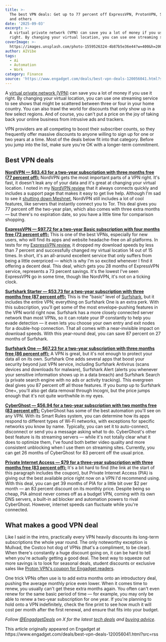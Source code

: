 ```yaml
---
title: >-
  The best VPN deals: Get up to 77 percent off ExpressVPN, ProtonVPN, Surfshark
  and others
date: '2025-09-03'
excerpt: >-
  A virtual private network (VPN) can save you a lot of money if you use it
  right. By changing your virtual location, you can use one streaming service...
coverImage: >-
  https://images.unsplash.com/photo-1559526324-4b87b5e36e44?w=400&h=200&fit=crop&auto=format
author: AIVibe
tags:
  - Ai
  - Automation
  - Work
category: Finance
source: 'https://www.engadget.com/deals/best-vpn-deals-120056041.html?src=rss'
---
```

<p>A <a data-i13n="cpos:1;pos:1" href="https://www.engadget.com/cybersecurity/vpn/best-vpn-130004396.html">virtual private network (VPN)</a> can save you a lot of money if you use it right. By changing your virtual location, you can use one streaming service to see shows that might be scattered between three or four in your home country. You can also trawl the world for discounts that only show up in a few select regions. And of course, you can't put a price on the joy of taking back your online business from intrusive ads and trackers.</p> 
<p>VPN providers are all competing to boost their subscriber counts, so they frequently offer massive discounts to anyone willing to sign up for one or two years at a time. Most of the deals below fit into that category. Before you jump into the list, make sure you're OK with a longer-term commitment.</p> <span id="end-legacy-contents"></span> 
<h2 id="jump-link-best-vpn-deals"><strong>Best VPN deals</strong></h2> 
<p> <core-commerce id="96ac5765cf384f3bbb95c5bf40b9a658" data-type="product-list" data-original-url="https://protonvpn.com/l/vpn-home-plans-offer-66"></core-commerce></p> 
<p><a data-i13n="elm:affiliate_link;sellerN:NordVPN;elmt:;cpos:2;pos:1" href="https://shopping.yahoo.com/rdlw?merchantId=c52a3d27-2d9a-44d8-8cf2-6f6387b122a0&amp;siteId=us-engadget&amp;pageId=1p-autolink&amp;contentUuid=3820f07f-0c5e-4a96-baba-d6d9ea0510c3&amp;featureId=text-link&amp;merchantName=NordVPN&amp;linkText=NordVPN+%E2%80%94+%2483.43+for+a+two-year+subscription+with+three+months+free+%2877+percent+off%29%3A&amp;custData=eyJzb3VyY2VOYW1lIjoiV2ViLURlc2t0b3AtVmVyaXpvbiIsImxhbmRpbmdVcmwiOiJodHRwczovL25vcmR2cG4uY29tL3NwZWNpYWwvIiwiY29udGVudFV1aWQiOiIzODIwZjA3Zi0wYzVlLTRhOTYtYmFiYS1kNmQ5ZWEwNTEwYzMiLCJvcmlnaW5hbFVybCI6Imh0dHBzOi8vbm9yZHZwbi5jb20vc3BlY2lhbC8ifQ&amp;signature=AQAAAdOT-QW4mYUKKaZHKPgEaTgjP68Gxzw0j_z_9YlV2rsv&amp;gcReferrer=https%3A%2F%2Fnordvpn.com%2Fspecial%2F" class="rapid-with-clickid" data-original-link="https://nordvpn.com/special/"><strong>NordVPN — $83.43 for a two-year subscription with three months free (77 percent off):</strong></a> NordVPN gets the most important parts of a VPN right. It's fast, it doesn't leak any of your data and it's great at changing your virtual location. I noted in my <a data-i13n="cpos:3;pos:1" href="https://www.engadget.com/cybersecurity/vpn/nordvpn-review-2025-innovative-features-a-few-missteps-163000578.html">NordVPN review</a> that it always connects quickly and includes a support page that makes it easy to get live help. Although I'm sad to see it <a data-i13n="cpos:4;pos:1" href="https://www.engadget.com/cybersecurity/vpn/nordvpn-will-discontinue-meshnet-on-december-1-175538284.html">shutting down Meshnet</a>, NordVPN still includes a lot of cool features, like servers that instantly connect you to Tor. This deal gives you 77 percent off the two-year plan, which also comes with three extra months — but there's no expiration date, so you have a little time for comparison shopping.</p> 
<p><a data-i13n="elm:affiliate_link;sellerN:ExpressVPN;elmt:;cpos:5;pos:1" href="https://shopping.yahoo.com/rdlw?merchantId=4255ebf1-6185-403e-9be2-91ab47ad1ac3&amp;siteId=us-engadget&amp;pageId=1p-autolink&amp;contentUuid=3820f07f-0c5e-4a96-baba-d6d9ea0510c3&amp;featureId=text-link&amp;merchantName=ExpressVPN&amp;linkText=ExpressVPN+%E2%80%94+%2497.72+for+a+two-year+Basic+subscription+with+four+months+free+%2873+percent+off%29%3A&amp;custData=eyJzb3VyY2VOYW1lIjoiV2ViLURlc2t0b3AtVmVyaXpvbiIsImxhbmRpbmdVcmwiOiJodHRwczovL3d3dy5leHByZXNzdnBuLmNvbS90b3Avc3BlY2lhbC1kZWFsL29mZmVyIiwiY29udGVudFV1aWQiOiIzODIwZjA3Zi0wYzVlLTRhOTYtYmFiYS1kNmQ5ZWEwNTEwYzMiLCJvcmlnaW5hbFVybCI6Imh0dHBzOi8vd3d3LmV4cHJlc3N2cG4uY29tL3RvcC9zcGVjaWFsLWRlYWwvb2ZmZXIifQ&amp;signature=AQAAAdvyvaCYKEPEDRaiHSVqiB_O8xJWLFXjCV92TS8ZM1Yw&amp;gcReferrer=https%3A%2F%2Fwww.expressvpn.com%2Ftop%2Fspecial-deal%2Foffer" class="rapid-with-clickid" data-original-link="https://www.expressvpn.com/top/special-deal/offer"><strong>ExpressVPN — $97.72 for a two-year Basic subscription with four months free (73 percent off):</strong></a> This is one of the best VPNs, especially for new users, who will find its apps and website headache-free on all platforms. In tests for my <a data-i13n="cpos:6;pos:1" href="https://www.engadget.com/vpn-review-expressvpn-2023-gaming-streaming-160052492.html">ExpressVPN review</a>, it dropped my download speeds by less than 7 percent and successfully changed my virtual location 14 out of 15 times. In short, it's an all-around excellent service that only suffers from being a little overpriced — which is why I'm so excited whenever I find it offering a decent deal. This deal, which gets you 28 months of ExpressVPN service, represents a 73 percent savings. It's the lowest I've seen ExpressVPN go in some time, though like NordVPN, it's not on a ticking clock.</p> 
<p><a data-i13n="elm:affiliate_link;sellerN:surfshark;elmt:;cpos:7;pos:1" href="https://shopping.yahoo.com/rdlw?merchantId=6119f7ca-bf13-40ba-b3f6-2a335a8890f6&amp;siteId=us-engadget&amp;pageId=1p-autolink&amp;contentUuid=3820f07f-0c5e-4a96-baba-d6d9ea0510c3&amp;featureId=text-link&amp;merchantName=surfshark&amp;linkText=Surfshark+Starter+%E2%80%94+%2453.73+for+a+two-year+subscription+with+three+months+free+%2887+percent+off%29%3A&amp;custData=eyJzb3VyY2VOYW1lIjoiV2ViLURlc2t0b3AtVmVyaXpvbiIsImxhbmRpbmdVcmwiOiJodHRwczovL3N1cmZzaGFyay5jb20vcHJpY2luZyIsImNvbnRlbnRVdWlkIjoiMzgyMGYwN2YtMGM1ZS00YTk2LWJhYmEtZDZkOWVhMDUxMGMzIiwib3JpZ2luYWxVcmwiOiJodHRwczovL3N1cmZzaGFyay5jb20vcHJpY2luZyJ9&amp;signature=AQAAAdH2FAIDIVtPS_0cqGWMA7QRjWMeFVrXRjSMMEO0fqYM&amp;gcReferrer=https%3A%2F%2Fsurfshark.com%2Fpricing" class="rapid-with-clickid" data-original-link="https://surfshark.com/pricing"><strong>Surfshark Starter — $53.73 for a two-year subscription with three months free (87 percent off):</strong></a> This is the "basic" level of <a data-i13n="cpos:8;pos:1" href="https://www.engadget.com/cybersecurity/vpn/surfshark-vpn-review-a-fast-vpn-for-casual-users-170022675.html">Surfshark</a>, but it includes the entire VPN; everything on Surfshark One is an extra perk. With this subscription, you'll get some of the most envelope-pushing features in the VPN world right now. Surfshark has a more closely connected server network than most VPNs, so it can rotate your IP constantly to help you evade detection — it even lets you choose your own entry and exit nodes for a double-hop connection. That all comes with a near-invisible impact on download speeds. With this year-round deal, you can save 87 percent on 27 months of Surfshark.</p> 
<p><a data-i13n="elm:affiliate_link;sellerN:surfshark;elmt:;cpos:9;pos:1" href="https://shopping.yahoo.com/rdlw?merchantId=6119f7ca-bf13-40ba-b3f6-2a335a8890f6&amp;siteId=us-engadget&amp;pageId=1p-autolink&amp;contentUuid=3820f07f-0c5e-4a96-baba-d6d9ea0510c3&amp;featureId=text-link&amp;merchantName=surfshark&amp;linkText=Surfshark+One+%E2%80%94+%2467.23+for+a+two-year+subscription+with+three+months+free+%2886+percent+off%29%3A&amp;custData=eyJzb3VyY2VOYW1lIjoiV2ViLURlc2t0b3AtVmVyaXpvbiIsImxhbmRpbmdVcmwiOiJodHRwczovL3N1cmZzaGFyay5jb20vcHJpY2luZyIsImNvbnRlbnRVdWlkIjoiMzgyMGYwN2YtMGM1ZS00YTk2LWJhYmEtZDZkOWVhMDUxMGMzIiwib3JpZ2luYWxVcmwiOiJodHRwczovL3N1cmZzaGFyay5jb20vcHJpY2luZyJ9&amp;signature=AQAAAdH2FAIDIVtPS_0cqGWMA7QRjWMeFVrXRjSMMEO0fqYM&amp;gcReferrer=https%3A%2F%2Fsurfshark.com%2Fpricing" class="rapid-with-clickid" data-original-link="https://surfshark.com/pricing"><strong>Surfshark One — $67.23 for a two-year subscription with three months free (86 percent off):</strong></a> A VPN is great, but it's not enough to protect your data all on its own. Surfshark One adds several apps that boost your security beyond just VPN service, including Surfshark Antivirus (scans devices and downloads for malware), Surfshark Alert (alerts you whenever your sensitive information shows up in a data breach) and Surfshark Search (a private search engine with no ads or activity tracking). This evergreen deal gives you 87 percent off all those features. If you bump up to Surfshark One+, you'll also get data removal through Incogni, but the price jumps enough that it's not quite worthwhile in my eyes.</p> 
<p><a data-i13n="elm:affiliate_link;sellerN:CyberGhost;elmt:;cpos:10;pos:1" href="https://shopping.yahoo.com/rdlw?merchantId=9fd99815-3196-46cf-9b6f-707caf84c282&amp;siteId=us-engadget&amp;pageId=1p-autolink&amp;contentUuid=3820f07f-0c5e-4a96-baba-d6d9ea0510c3&amp;featureId=text-link&amp;merchantName=CyberGhost&amp;linkText=CyberGhost+%E2%80%94+%2456.94+for+a+two-year+subscription+with+two+months+free+%2883+percent+off%29%3A&amp;custData=eyJzb3VyY2VOYW1lIjoiV2ViLURlc2t0b3AtVmVyaXpvbiIsImxhbmRpbmdVcmwiOiJodHRwczovL3d3dy5jeWJlcmdob3N0dnBuLmNvbS9idXkvY3liZXJnaG9zdC12cG4tMyIsImNvbnRlbnRVdWlkIjoiMzgyMGYwN2YtMGM1ZS00YTk2LWJhYmEtZDZkOWVhMDUxMGMzIiwib3JpZ2luYWxVcmwiOiJodHRwczovL3d3dy5jeWJlcmdob3N0dnBuLmNvbS9idXkvY3liZXJnaG9zdC12cG4tMyJ9&amp;signature=AQAAAVFDOemP8POGnLzpyPpCaI_la8hdkR0Ve_jFdJWf5NL4&amp;gcReferrer=https%3A%2F%2Fwww.cyberghostvpn.com%2Fbuy%2Fcyberghost-vpn-3" class="rapid-with-clickid" data-original-link="https://www.cyberghostvpn.com/buy/cyberghost-vpn-3"><strong>CyberGhost — $56.94 for a two-year subscription with two months free (83 percent off):</strong></a> CyberGhost has some of the best automation you'll see on any VPN. With its Smart Rules system, you can determine how its apps respond to different types of Wi-Fi networks, with exceptions for specific networks you know by name. Typically, you can set it to auto-connect, disconnect or send you a message asking what to do. CyberGhost's other best feature is its streaming servers — while it's not totally clear what it does to optimize them, I've found both better video quality and more consistent unblocking when I use them on streaming sites. Currently, you can get 26 months of CyberGhost for 83 percent off the usual price.</p> 
<p><a data-i13n="elm:affiliate_link;sellerN:private internet access;elmt:;cpos:11;pos:1" href="https://shopping.yahoo.com/rdlw?merchantId=8b0732cc-efc2-4542-849d-cadc641525e2&amp;siteId=us-engadget&amp;pageId=1p-autolink&amp;contentUuid=3820f07f-0c5e-4a96-baba-d6d9ea0510c3&amp;featureId=text-link&amp;merchantName=private+internet+access&amp;linkText=Private+Internet+Access+%E2%80%94+%2479+for+a+three-year+subscription+with+three+months+free+%2883+percent+off%29%3A&amp;custData=eyJzb3VyY2VOYW1lIjoiV2ViLURlc2t0b3AtVmVyaXpvbiIsImxhbmRpbmdVcmwiOiJodHRwczovL3d3dy5wcml2YXRlaW50ZXJuZXRhY2Nlc3MuY29tL2J1eS12cG4tb25saW5lP2NvdXBvbj1vZmZpY2lhbC1zaXRlIiwiY29udGVudFV1aWQiOiIzODIwZjA3Zi0wYzVlLTRhOTYtYmFiYS1kNmQ5ZWEwNTEwYzMiLCJvcmlnaW5hbFVybCI6Imh0dHBzOi8vd3d3LnByaXZhdGVpbnRlcm5ldGFjY2Vzcy5jb20vYnV5LXZwbi1vbmxpbmU_Y291cG9uPW9mZmljaWFsLXNpdGUifQ&amp;signature=AQAAATlqHa_vZEKuis4XsOMk7-D6bWa2kZz1DudT0Xrs_4bN&amp;gcReferrer=https%3A%2F%2Fwww.privateinternetaccess.com%2Fbuy-vpn-online%3Fcoupon%3Dofficial-site" class="rapid-with-clickid" data-original-link="https://www.privateinternetaccess.com/buy-vpn-online?coupon=official-site"><strong>Private Internet Access — $79 for a three-year subscription with three months free (83 percent off):</strong></a> It's a bit hard to find (the link at the start of this paragraph includes the coupon), but Private Internet Access (PIA) is giving out the best available price right now on a VPN I'd recommend using. With this deal, you can get 39 months of PIA for a little bit over $2 per month — an 83 percent discount on its monthly price. Despite being so cheap, PIA almost never comes off as a budget VPN, coming with its own DNS servers, a built-in ad blocker and automation powers to rival CyberGhost. However, internet speeds can fluctuate while you're connected.</p> 
<h2 id="jump-link-what-makes-a-good-vpn-deal"><strong>What makes a good VPN deal</strong></h2> 
<p>Like I said in the intro, practically every VPN heavily discounts its long-term subscriptions the whole year round. The only noteworthy exception is Mullvad, the Costco hot dog of VPNs (that's a compliment, to be clear). When there's constantly a huge discount going on, it can be hard to tell when you're actually getting a good deal. The best way to squeeze out more savings is to look for seasonal deals, student discounts or exclusive sales like <a data-i13n="elm:affiliate_link;sellerN:ProtonVPN;elmt:;cpos:12;pos:1" href="https://shopping.yahoo.com/rdlw?merchantId=06a20697-4135-4e83-a421-f326eee937ed&amp;siteId=us-engadget&amp;pageId=1p-autolink&amp;contentUuid=3820f07f-0c5e-4a96-baba-d6d9ea0510c3&amp;featureId=text-link&amp;merchantName=ProtonVPN&amp;linkText=Proton+VPN%27s+coupon+for+Engadget+readers&amp;custData=eyJzb3VyY2VOYW1lIjoiV2ViLURlc2t0b3AtVmVyaXpvbiIsImxhbmRpbmdVcmwiOiJodHRwczovL3Byb3RvbnZwbi5jb20vbC92cG4taG9tZS1wbGFucy1vZmZlci02NiIsImNvbnRlbnRVdWlkIjoiMzgyMGYwN2YtMGM1ZS00YTk2LWJhYmEtZDZkOWVhMDUxMGMzIiwib3JpZ2luYWxVcmwiOiJodHRwczovL3Byb3RvbnZwbi5jb20vbC92cG4taG9tZS1wbGFucy1vZmZlci02NiJ9&amp;signature=AQAAAXblbAdg41Upy-ikI1NWGnvIj4qyrHoZiRe-XQqP16_n&amp;gcReferrer=https%3A%2F%2Fprotonvpn.com%2Fl%2Fvpn-home-plans-offer-66" class="rapid-with-clickid" data-original-link="https://protonvpn.com/l/vpn-home-plans-offer-66">Proton VPN's coupon for Engadget readers</a>.</p> 
<p>One trick VPNs often use is to add extra months onto an introductory deal, pushing the average monthly price even lower. When it comes time to renew, you usually can't get these extra months again. You often can't even renew for the same basic period of time — for example, you may only be able to renew a two-year subscription for one year. If you're planning to hold onto a VPN indefinitely, check the fine print to see how much it will cost per month after the first renewal, and ensure that fits into your budget.</p> 
<p><em>Follow </em><a data-i13n="cpos:13;pos:1" href="https://twitter.com/EngadgetDeals"><em>@EngadgetDeals</em></a><em> on X for the latest </em><a data-i13n="cpos:14;pos:1" href="https://www.engadget.com/deals/"><em>tech deals</em></a><em> and </em><a data-i13n="cpos:15;pos:1" href="https://www.engadget.com/best-tech/"><em>buying advice</em></a><em>.</em></p>This article originally appeared on Engadget at https://www.engadget.com/deals/best-vpn-deals-120056041.html?src=rss
